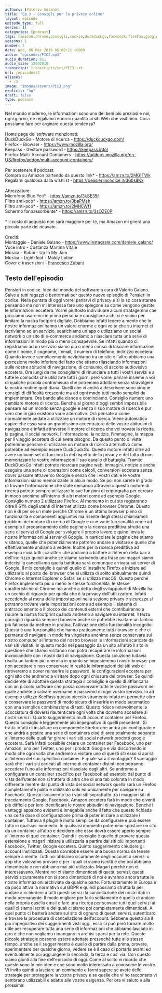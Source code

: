 ```yaml
---
authors: [Valerio Galano]
title: "Ep.3 - Consigli per la privacy online"
layout: episode
episode_type: full
series: []
categories: [podcast]
tags: [amazon,chrome,consigli,cookie,duckduckgo,facebook,firefox,google,online,password,privacy,tracciamento,twitter,web]
seasons: 1
number: 3
date: Wed, 06 Mar 2019 06:00:21 +0000
audio: "episodes/PIC3.mp3"
audio_duration: 811
audio_size: 12962818
transcript: transcripts/srt/PIC3.srt
url: /episodes/3
aliases: 
  - /3
image: "images/covers/PIC3.png"
explicit: "no"
draft: false
type: podcast
---
```

Nel mondo moderno, le informazioni sono uno dei beni più preziosi e noi, ogni giorno, ne regaliamo enormi quantità ai siti Web che visitiamo. Cosa possiamo fare per arginare questa tendenza?<br /><br />Home page dei software menzionati:<br />DuckDuckGo - Motore di ricerca - <a href="https://duckduckgo.com/" rel="noopener">https://duckduckgo.com/</a> <br />Firefox - Browser - <a href="https://www.mozilla.org/" rel="noopener">https://www.mozilla.org/</a> <br />Keepass - Gestore password - <a href="https://keepass.info/" rel="noopener">https://keepass.info/</a> <br />Firefox Multi-Account Containers - <a href="https://addons.mozilla.org/en-US/firefox/addon/multi-account-containers/" rel="noopener">https://addons.mozilla.org/en-US/firefox/addon/multi-account-containers/</a> <br /><br />Per sostenere il podcast:<br />Compra su Amazon partendo da questo link* - <a href="https://amzn.to/2MGITWk" rel="noopener">https://amzn.to/2MGITWk</a>  <br />Regalami qualcosa dalla wishlist - <a href="https://pensieriincodice.it/360s8Kx" rel="noopener">https://pensieriincodice.it/360s8Kx</a><br /><br />Attrezzature:<br />Microfono Blue Yeti* - <a href="https://amzn.to/3kSE35f" rel="noopener">https://amzn.to/3kSE35f</a>  <br />Filtro anti-pop* - <a href="https://amzn.to/3baPMsh" rel="noopener">https://amzn.to/3baPMsh</a>  <br />Filtro anti-pop* - <a href="https://amzn.to/2MH0Wf1" rel="noopener">https://amzn.to/2MH0Wf1</a>  <br />Schermo fonoassorbente* - <a href="https://amzn.to/3sOZE0P" rel="noopener">https://amzn.to/3sOZE0P</a>  <br /><br />* Il costo di acquisto non sarà maggiore per te, ma Amazon mi girerà una piccola parte del ricavato. <br /><br />Crediti:<br />Montaggio - Daniele Galano - <a href="https://www.instagram.com/daniele_galano/" rel="noopener">https://www.instagram.com/daniele_galano/</a> <br />Voce intro - Costanza Martina Vitale<br />Musica - Kubbi - Up In My Jam<br />Musica - Light-foot - Moldy Lotion<br />Cover e trascrizioni - <a href="https://it.linkedin.com/in/francesco-zubani-5957081a6" rel="noopener">Francesco Zubani</a>

<!-- more -->

## Testo dell'episodio

Pensieri in codice. Idee dal mondo del software a cura di Valerio Galano.
Salve a tutti ragazzi e bentornati per questo nuovo episodio di Pensieri in codice. Nella
puntata di oggi vorrei parlarvi di privacy e sì lo so cosa starete pensando ma non mi interessa
fare uno spiegone su come vengono gestite le informazioni eccetera. Vorrei piuttosto individuare
alcuni stratagemmi che possiamo usare noi in prima persona e consigliare a chi ci è vicino
per limitare la nostra footprint digitale. Dobbiamo infatti tenere a mente che le nostre
informazioni hanno un valore enorme e ogni volta che su internet ci iscriviamo ad un servizio,
scarichiamo un'app o utilizziamo un social network o un sito di e-commerce andiamo a rilasciare tutta
una serie di informazioni in modo più o meno consapevole. Se infatti quando ci registriamo
ad un servizio siamo più o meno consci di lasciare informazioni come il nome, il cognome, l'email,
il numero di telefono, indirizzo eccetera. Quando invece semplicemente navighiamo tra un sito
e l'altro abbiamo una percezione molto inferiore del fatto che stiamo rilasciando informazioni
sulle nostre abitudini di navigazione, di consumo, di ascolto audiovisivo eccetera. Ora lungi da me
consigliarvi di rinunciare a tutti i vostri servizi e a tutte le comodità che utilizzate
tutti i giorni però vorrei parlare insieme a voi di qualche piccola contromisura che
potremmo adottare senza stravolgere la nostra routine quotidiana. Quelli che vi andrò a
descrivere sono cinque consigli di difficoltà crescente ma ad ogni modo tutti molto semplici
da implementare. Ora bando alle ciance e cominciamo. Consiglio numero uno cambiare
motore di ricerca. Benché al giorno d'oggi sembri impossibile pensare ad un mondo senza google e
senza il suo motore di ricerca è pur vero che in giro esistono varie alternative. Ora pensate
a come normalmente andate a utilizzare un motore di ricerca. Viene automatico capire che esso sarà
un grandissimo accentratore delle vostre abitudini di navigazione e infatti attraverso il motore di
ricerca che voi trovate la ricetta, la pagina, il social network, l'informazione, la notizia,
l'immagine, la mappa per il viaggio eccetera di cui avete bisogno. Da questo punto di vista
potremmo pensare di utilizzare un motore di ricerca alternativo come potrebbe ad esempio
essere DuckDuckGo. Questo motore infatti oltre ad avere un buon set di funzioni fa del rispetto
della privacy e del fatto di non memorizzare le vostre informazioni il suo cavallo di battaglia.
Tramite DuckDuckGo infatti potrete ricercare pagine web, immagini, notizie e anche eseguire
una serie di operazioni come calcoli, conversioni eccetera senza dover passare attraverso Google e
senza che i vostri dati e le vostre informazioni siano memorizzate in alcun modo. Se poi non sarete
in grado di trovare l'informazione che state cercando attraverso questo motore di ricerca
potrete sempre utilizzare le sue funzioni di criptografia per cercare in modo anonimo
all'interno di altri motori come ad esempio Google. Consiglio numero 2 utilizzare Firefox.
Al momento in cui sto registrando oltre il 61% degli utenti di internet utilizza come browser
Chrome. Questo non è di per sé un male perché Chrome è un ottimo browser pieno di funzionalità
e componenti aggiuntivi ma risente degli stessi chiamiamoli problemi del motore di ricerca di
Google e cioè varie funzionalità come ad esempio il precaricamento delle pagine o la ricerca
predittiva sfrutta una serie di servizi di Google per svolgere il proprio lavoro e quindi invia le
nostre informazioni ai server di Google. In particolare le pagine che stiamo visitando,
quelle che potenzialmente potremo andare a visitare e quelle che effettivamente andiamo
a vedere. Inoltre per la ricerca predittiva ad esempio invia tutti i caratteri che andiamo a
battere all'interno della barra dell'indirizzo quindi anche se stiamo scrivendo una frase poi
magari siamo indecisi la cancelliamo quella battitura sarà comunque arrivata sui server di
Google. Il mio consiglio è quindi quello di installare Firefox e iniziare ad utilizzarlo
al posto del browser che si utilizza di solito abitualmente quindi Chrome o Internet Explorer
o Safari se si utilizza macOS. Questo perché Firefox implementa più o meno le stesse funzionalità,
le stesse caratteristiche di Chrome ma anche a detta degli sviluppatori di Mozilla ha un
occhio di riguardo per quella che è la privacy dell'utilizzatore. Infatti accedendo al menu
delle impostazioni nella sezione privacy e sicurezza si potranno trovare varie impostazioni
come ad esempio il sistema di antitracciamento o il blocco dei contenuti esterni che contribuiranno
a ridurre la nostra footprint quando andremo a navigare su internet.
Il terzo consiglio riguarda sempre i browser anche se potrebbe risultare un tantino più
faticoso da mettere in pratica, l'attivazione della funzionalità incognito. Questa è una
funzionalità che hanno praticamente tutti i browser e che ci permette di navigare in modo
fra virgolette anonimo senza conservare sul nostro computer all'interno del nostro browser le
informazioni scaricate dai vari siti visitati. In questo modo nel passaggio da un sito all'altro
il sito in questione che stiamo visitando non potrà recuperare le informazioni incrociandole
con i nostri dati di navigazione. Questa soluzione tuttavia risulta un tantino più onerosa in quanto
se imposteremo i nostri browser per non accettare o non conservare in realtà le informazioni dei
siti web ci ritroveremo a dover reinserire le password, le configurazioni eccetera per ogni
sito che andremo a visitare dopo ogni chiusura del browser. Se quindi deciderete di adottare
questa strategia il consiglio è quello di affiancarla con un piccolo software che possa
conservare tutte le vostre password nel quale andrete a salvare username e password di ogni
vostro servizio. Io ad esempio utilizzo KeePass questo piccolo strumento infatti mi permette
oltre a conservare le password di modo sicuro di inserirle in modo automatico con una semplice
combinazione di tasti. Questo riduce notevolmente la scocciatura di doversi riautenticare ogni
volta che dovremo accedere ai nostri servizi. Quarto suggerimento multi account container per
Firefox. Questo consiglio è leggermente più impegnativo di quelli precedenti. Si tratta
infatti di installare un componente Firefox che andrà poi configurato e che andrà a gestire una
serie di containers cioè di aree totalmente separate all'interno delle quali far girare
i vari siti social network prodotti google eccetera. Sarà infatti possibile creare un container per
Facebook, uno per Amazon, uno per Twitter, uno per i prodotti Google e via discorrendo in modo che
ogni volta che andremo a visitare uno di questi siti esso si aprirà all'interno del suo specifico
container. E quale sarà il vantaggio? Il vantaggio sarà che i vari siti caricati all'interno di
container distinti non potranno accedere l'uno alle informazioni rilasciate dagli altri. Se
andremo a configurare un container specifico per Facebook ad esempio dal punto di vista dell'utente
non si tratterà di altro che di una tab colorata in modo differente mentre dal punto di vista del
social network quello sarà un Firefox completamente pulito e utilizzato solo ed unicamente per navigare
su Facebook. Questo isolamento tra i vari siti soprattutto tra i maggiori siti di tracciamento
Google, Facebook, Amazon eccetera farà in modo che diventi più difficile per loro identificare
le nostre abitudini di navigazione. Benché i vantaggi appaiono evidenti è innegabile anche
il fatto che questo richieda una certa dose di configurazione prima di poter iniziare a utilizzare
i container. Tuttavia il plugin è molto semplice da configurare e può essere fatto in qualsiasi
momento. In qualsiasi momento potremmo spostare un sito da un container all'altro e decidere
che esso dovrà essere aperto sempre all'interno di quel container. Quindi il consiglio è quello
di provare questa estensione e magari iniziare a utilizzarla a partire dai siti più importanti
Facebook, Twitter, Google eccetera. Quinto suggerimento chiudere gli account inutilizzati.
Questa dovrebbe essere una buona norma da tenere sempre a mente. Tutti noi abbiamo sicuramente
degli account a servizi o app che volevamo provare e per i quali ci siamo iscritti e che poi abbiamo
dimenticato e non abbiamo mai più utilizzato. Magari perché non ci interessavano. Mentre noi
ci siamo dimenticati di questi servizi, questi servizi sicuramente non si sono dimenticati di
noi e avranno ancora tutte le nostre informazioni archiviate da qualche parte. Fortunatamente in
Europa è da poco attiva la normativa sul GDPR e quindi possiamo sfruttarla per andare a richiedere
a tutti questi servizi la cancellazione dei nostri dati in modo permanente. Il modo migliore per
farlo solitamente è quello di andare nella propria casella email e fare una ricerca per scovare tutti
quei servizi ai quali ci siamo iscritti e dei quali ci siamo poi completamente dimenticati. A quel
punto ci basterà andare sul sito di ognuno di questi servizi, autenticarci e trovare la
procedura di cancellazione dell'account. Sebbene questo sia il più impegnativo dei suggerimenti visti
oggi, esso ci può però tornare molto utile per recuperare tutta una serie di informazioni che
abbiamo lasciato in giro e che non vogliamo rimangano in archivi sparsi per la rete.
Queste piccole strategie possono essere adottate pressoché tutte allo stesso tempo, anche se il
suggerimento è quello di partire dalla prima, provare, sperimentare per qualche giorno, vedere
se è il caso di portarla avanti ed eventualmente poi aggiungere la seconda, la terza e così via.
Con questo siamo giunti alla fine dell'episodio di oggi. Come al solito vi ricordo che queste
sono le mie idee e che sono molto interessato a conoscere le vostre. Vi invito quindi a lasciare
un commento e farmi sapere se avete delle strategie per proteggere la vostra privacy
e se quelle che vi ho raccontato vi sembrano utilizzabili e adatte alle vostre esigenze.
Per ora vi saluto e alla prossima!


